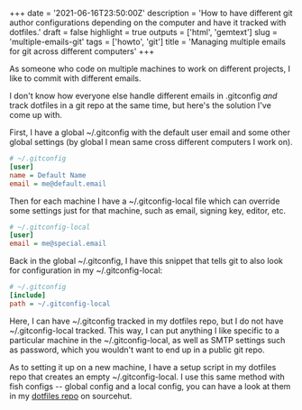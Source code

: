 +++
date = '2021-06-16T23:50:00Z'
description = 'How to have different git author configurations depending on the computer and have it tracked with dotfiles.'
draft = false
highlight = true
outputs = ['html', 'gemtext']
slug = 'multiple-emails-git'
tags = ['howto', 'git']
title = 'Managing multiple emails for git across different computers'
+++

As someone who code on multiple machines to work on different projects, I like to commit with different emails.

I don't know how everyone else handle different emails in .gitconfig *and* track dotfiles in a git repo at the same time, but here's the solution I've come up with.

First, I have a global ~/.gitconfig with the default user email and some other global settings (by global I mean same cross different computers I work on).

```ini
# ~/.gitconfig
[user]
name = Default Name
email = me@default.email
```

Then for each machine I have a ~/.gitconfig-local file which can override some settings just for that machine, such
as email, signing key, editor, etc.

```ini
# ~/.gitconfig-local
[user]
email = me@special.email
```

Back in the global ~/.gitconfig, I have this snippet that tells git to also look for configuration in my ~/.gitconfig-local:

```ini
# ~/.gitconfig
[include]
path = ~/.gitconfig-local
```

Here, I can have ~/.gitconfig tracked in my dotfiles repo, but I do not have ~/.gitconfig-local tracked. This way, I can put anything I like specific to a particular machine in the ~/.gitconfig-local, as well as SMTP settings such as password, which you wouldn't want to end up in a public git repo.

As to setting it up on a new machine, I have a setup script in my dotfiles repo that creates an empty ~/.gitconfig-local. I use this same method with fish configs -- global config and a local config, you can have a look at them in my [dotfiles repo](https://git.sr.ht/~hedy/dotfiles/) on sourcehut.

